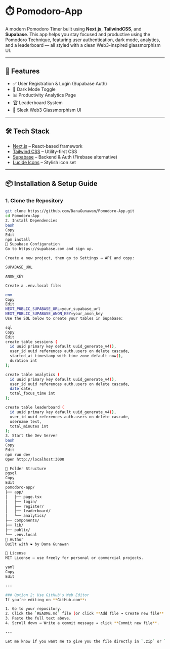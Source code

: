 # ⏱️ Pomodoro-App

A modern Pomodoro Timer built using **Next.js**, **TailwindCSS**, and **Supabase**. This app helps you stay focused and productive using the Pomodoro Technique, featuring user authentication, dark mode, analytics, and a leaderboard — all styled with a clean Web3-inspired glassmorphism UI.

---

## 🚀 Features

- ✅ User Registration & Login (Supabase Auth)
- 🌙 Dark Mode Toggle
- 📊 Productivity Analytics Page
- 🏆 Leaderboard System
- 🧼 Sleek Web3 Glassmorphism UI

---

## 🛠️ Tech Stack

- [Next.js](https://nextjs.org/) – React-based framework
- [Tailwind CSS](https://tailwindcss.com/) – Utility-first CSS
- [Supabase](https://supabase.com/) – Backend & Auth (Firebase alternative)
- [Lucide Icons](https://lucide.dev/) – Stylish icon set

---

## 📦 Installation & Setup Guide

### 1. Clone the Repository

```bash
git clone https://github.com/DanaGunawan/Pomodoro-App.git
cd Pomodoro-App
2. Install Dependencies
bash
Copy
Edit
npm install
🔐 Supabase Configuration
Go to https://supabase.com and sign up.

Create a new project, then go to Settings → API and copy:

SUPABASE_URL

ANON_KEY

Create a .env.local file:

env
Copy
Edit
NEXT_PUBLIC_SUPABASE_URL=your_supabase_url
NEXT_PUBLIC_SUPABASE_ANON_KEY=your_anon_key
Use the SQL below to create your tables in Supabase:

sql
Copy
Edit
create table sessions (
  id uuid primary key default uuid_generate_v4(),
  user_id uuid references auth.users on delete cascade,
  started_at timestamp with time zone default now(),
  duration int
);

create table analytics (
  id uuid primary key default uuid_generate_v4(),
  user_id uuid references auth.users on delete cascade,
  date date,
  total_focus_time int
);

create table leaderboard (
  id uuid primary key default uuid_generate_v4(),
  user_id uuid references auth.users on delete cascade,
  username text,
  total_minutes int
);
3. Start the Dev Server
bash
Copy
Edit
npm run dev
Open http://localhost:3000

📁 Folder Structure
pgsql
Copy
Edit
pomodoro-app/
├── app/
│   ├── page.tsx
│   ├── login/
│   ├── register/
│   ├── leaderboard/
│   └── analytics/
├── components/
├── lib/
├── public/
└── .env.local
👤 Author
Built with ❤️ by Dana Gunawan

📄 License
MIT License – use freely for personal or commercial projects.

yaml
Copy
Edit

---

### Option 2: Use GitHub's Web Editor
If you’re editing on **GitHub.com**:

1. Go to your repository.
2. Click the `README.md` file (or click **Add file → Create new file** if it doesn’t exist).
3. Paste the full text above.
4. Scroll down → Write a commit message → click **Commit new file**.

---

Let me know if you want me to give you the file directly in `.zip` or `.md` format.






